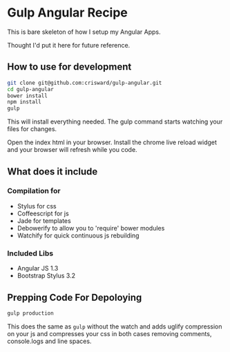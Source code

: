 # Gulp Angular Recipe

This is bare skeleton of how I setup my Angular Apps.

Thought I'd put it here for future reference.


## How to use for development

```bash
git clone git@github.com:crisward/gulp-angular.git
cd gulp-angular
bower install
npm install
gulp
```
This will install everything needed. 
The gulp command starts watching your files for changes.

Open the index html in your browser. Install the chrome live reload widget and your 
browser will refresh while you code.

## What does it include

### Compilation for
* Stylus for css
* Coffeescript for js
* Jade for templates
* Debowerify to allow you to 'require' bower modules
* Watchify for quick continuous js rebuilding

### Included Libs

* Angular JS 1.3
* Bootstrap Stylus 3.2

## Prepping Code For Depoloying

```bash
gulp production
```
This does the same as `gulp` without the watch and adds uglify compression on your js
and compresses your css in both cases removing comments, console.logs and line spaces.

